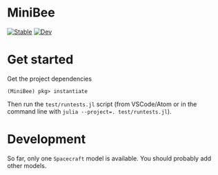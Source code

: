 # MiniBee

[![Stable](https://img.shields.io/badge/docs-stable-blue.svg)](https://serenity4.github.io/MiniBee.jl/stable)
[![Dev](https://img.shields.io/badge/docs-dev-blue.svg)](https://serenity4.github.io/MiniBee.jl/dev)

# Get started

Get the project dependencies

```
(MiniBee) pkg> instantiate
```

Then run the `test/runtests.jl` script (from VSCode/Atom or in the command line with `julia --project=. test/runtests.jl`).

# Development

So far, only one `Spacecraft` model is available. You should probably add other models.
